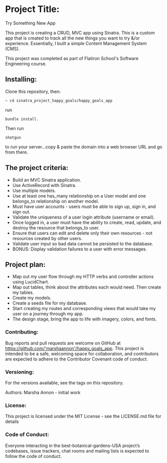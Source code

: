 # Project Title:

Try Something New App

This project is creating a CRUD, MVC app using Sinatra. This is a custom app that is created to track all the new things you want to try &/or experience. Essentially, I built a simple Content Management System (CMS).

This project was completed as part of Flatiron School's Software Engineering course.

## Installing:

Clone this repository, then:

```
~ cd sinatra_project_happy_goals/happy_goals_app
```

run 

```
bundle install. 
```

Then run 

```
shotgun 
```

to run your server...copy & paste the domain into a web browser URL and go from there.

## The project criteria:

- Build an MVC Sinatra application.
- Use ActiveRecord with Sinatra.
- Use multiple models.
- Use at least one has_many relationship on a User model and one belongs_to  relationship on another model.
- Must have user accounts - users must be able to sign up, sign in, and sign out.
- Validate the uniqueness of a user login attribute (username or email).
- Once logged in, a user must have the ability to create, read, update, and destroy the resource that belongs_to user.
- Ensure that users can edit and delete only their own resources - not resources created by other users.
- Validate user input so bad data cannot be persisted to the database.
- BONUS: Display validation failures to a user with error messages. 

## Project plan:

- Map out my user flow through my HTTP verbs and controller actions using LucidChart.
- Map out tables, think about the attributes each would need. Then create my tables.     
- Create my models.
- Create a seeds file for my database.    
- Start creating my routes and corresponding views that would take my user on a journey through my app.    
- The design stage, bring the app to life with imagery, colors, and fonts.

### Contributing: 

Bug reports and pull requests are welcome on GitHub at https://github.com/'marshaannon'/happy_goals_app. This project is intended to be a safe, welcoming space for collaboration, and contributors are expected to adhere to the Contributor Covenant code of conduct.

### Versioning: 

For the versions available, see the tags on this repository.

Authors: Marsha Annon - initial work

### License: 

This project is licensed under the MIT License - see the LICENSE.md file for details

### Code of Conduct: 

Everyone interacting in the best-botanical-gardens-USA project’s codebases, issue trackers, chat rooms and mailing lists is expected to follow the code of conduct.
